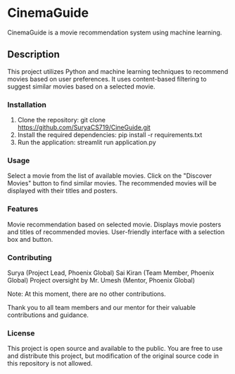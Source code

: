 # CinemaGuide

CinemaGuide is a movie recommendation system using machine learning.

## Description

This project utilizes Python and machine learning techniques to recommend movies based on user preferences. It uses content-based filtering to suggest similar movies based on a selected movie.

### Installation

1. Clone the repository:
git clone https://github.com/SuryaCS719/CineGuide.git
2. Install the required dependencies:
pip install -r requirements.txt
3. Run the application:
streamlit run application.py

### Usage
Select a movie from the list of available movies.
Click on the "Discover Movies" button to find similar movies.
The recommended movies will be displayed with their titles and posters.

### Features
Movie recommendation based on selected movie.
Displays movie posters and titles of recommended movies.
User-friendly interface with a selection box and button.

### Contributing
Surya (Project Lead, Phoenix Global)
Sai Kiran (Team Member, Phoenix Global)
Project oversight by Mr. Umesh (Mentor, Phoenix Global)

Note: At this moment, there are no other contributions.

Thank you to all team members and our mentor for their valuable contributions and guidance.

### License
This project is open source and available to the public. You are free to use and distribute this project, but modification of the original source code in this repository is not allowed.







